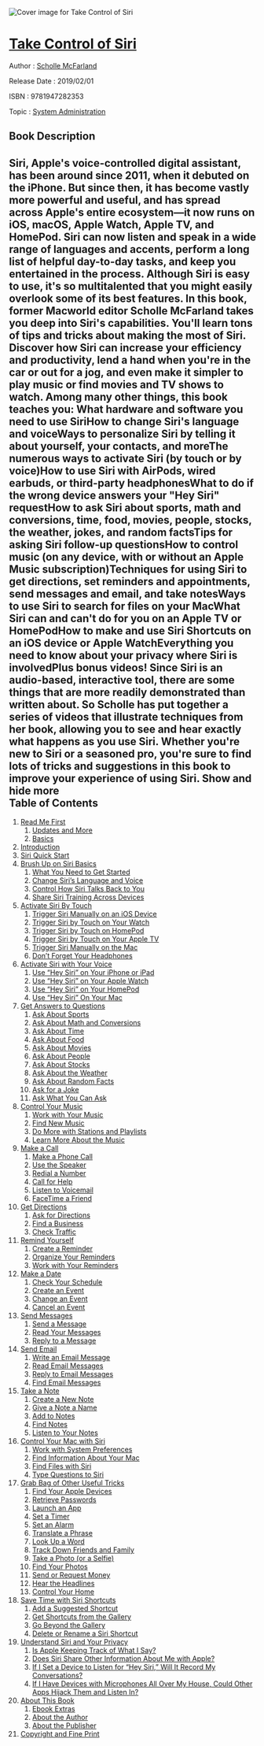 ![Cover image for Take Control of Siri](https://imgdetail.ebookreading.net/cover/cover/20200215/EB9781947282353.jpg)

[Take Control of Siri](https://ebookreading.net/view/book/Take+Control+of+Siri-EB9781947282353_1.html "Take Control of Siri")
====================================================================================================================

Author : [Scholle McFarland](https://ebookreading.net/search/author/Scholle+McFarland)

Release Date : 2019/02/01

ISBN : 9781947282353

Topic : [System Administration](https://ebookreading.net/search/category/system-administration)

Book Description
-----------------

 Siri, Apple's voice-controlled digital assistant, has been around since 2011, when it debuted on the iPhone. But since then, it has become vastly more powerful and useful, and has spread across Apple's entire ecosystem—it now runs on iOS, macOS, Apple Watch, Apple TV, and HomePod. Siri can now listen and speak in a wide range of languages and accents, perform a long list of helpful day-to-day tasks, and keep you entertained in the process.
Although Siri is easy to use, it's so multitalented that you might easily overlook some of its best features. In this book, former Macworld editor Scholle McFarland takes you deep into Siri's capabilities. You'll learn tons of tips and tricks about making the most of Siri. Discover how Siri can increase your efficiency and productivity, lend a hand when you're in the car or out for a jog, and even make it simpler to play music or find movies and TV shows to watch.
Among many other things, this book teaches you:
What hardware and software you need to use SiriHow to change Siri's language and voiceWays to personalize Siri by telling it about yourself, your contacts, and moreThe numerous ways to activate Siri (by touch or by voice)How to use Siri with AirPods, wired earbuds, or third-party headphonesWhat to do if the wrong device answers your "Hey Siri" requestHow to ask Siri about sports, math and conversions, time, food, movies, people, stocks, the weather, jokes, and random factsTips for asking Siri follow-up questionsHow to control music (on any device, with or without an Apple Music subscription)Techniques for using Siri to get directions, set reminders and appointments, send messages and email, and take notesWays to use Siri to search for files on your MacWhat Siri can and can't do for you on an Apple TV or HomePodHow to make and use Siri Shortcuts on an iOS device or Apple WatchEverything you need to know about your privacy where Siri is involvedPlus bonus videos! Since Siri is an audio-based, interactive tool, there are some things that are more readily demonstrated than written about. So Scholle has put together a series of videos that illustrate techniques from her book, allowing you to see and hear exactly what happens as you use Siri.
Whether you're new to Siri or a seasoned pro, you're sure to find lots of tricks and suggestions in this book to improve your experience of using Siri.
        Show and hide more                
Table of Contents
-----------------

1. [Read Me First](https://ebookreading.net/view/book/Take+Control+of+Siri-EB9781947282353_4.html#ReadMeFirst)
    1. [Updates and More](https://ebookreading.net/view/book/Take+Control+of+Siri-EB9781947282353_4.html#UpdatesandMore)
    1. [Basics](https://ebookreading.net/view/book/Take+Control+of+Siri-EB9781947282353_4.html#Basics)
1. [Introduction](https://ebookreading.net/view/book/Take+Control+of+Siri-EB9781947282353_5.html#Introduction)
1. [Siri Quick Start](https://ebookreading.net/view/book/Take+Control+of+Siri-EB9781947282353_6.html#SiriQuickStart)
1. [Brush Up on Siri Basics](https://ebookreading.net/view/book/Take+Control+of+Siri-EB9781947282353_7.html#BrushUponSiriBasics)
    1. [What You Need to Get Started](https://ebookreading.net/view/book/Take+Control+of+Siri-EB9781947282353_7.html#WhatYouNeedtoGetSta)
    1. [Change Siri’s Language and Voice](https://ebookreading.net/view/book/Take+Control+of+Siri-EB9781947282353_7.html#ChangeSirisLanguage)
    1. [Control How Siri Talks Back to You](https://ebookreading.net/view/book/Take+Control+of+Siri-EB9781947282353_7.html#ControlHowSiriTalks)
    1. [Share Siri Training Across Devices](https://ebookreading.net/view/book/Take+Control+of+Siri-EB9781947282353_7.html#ShareSiriTrainingAc)
1. [Activate Siri By Touch](https://ebookreading.net/view/book/Take+Control+of+Siri-EB9781947282353_8.html#ActivateSiriByTouch)
    1. [Trigger Siri Manually on an iOS Device](https://ebookreading.net/view/book/Take+Control+of+Siri-EB9781947282353_8.html#TriggerSiriManually)
    1. [Trigger Siri by Touch on Your Watch](https://ebookreading.net/view/book/Take+Control+of+Siri-EB9781947282353_8.html#TriggerSiribyToucho)
    1. [Trigger Siri by Touch on HomePod](https://ebookreading.net/view/book/Take+Control+of+Siri-EB9781947282353_8.html#TriggerSiribyToucho)
    1. [Trigger Siri by Touch on Your Apple TV](https://ebookreading.net/view/book/Take+Control+of+Siri-EB9781947282353_8.html#TriggerSiribyToucho)
    1. [Trigger Siri Manually on the Mac](https://ebookreading.net/view/book/Take+Control+of+Siri-EB9781947282353_8.html#TriggerSiriManually)
    1. [Don’t Forget Your Headphones](https://ebookreading.net/view/book/Take+Control+of+Siri-EB9781947282353_8.html#DontForgetYourHeadp)
1. [Activate Siri with Your Voice](https://ebookreading.net/view/book/Take+Control+of+Siri-EB9781947282353_9.html#ActivateSiriwithYou)
    1. [Use “Hey Siri” on Your iPhone or iPad](https://ebookreading.net/view/book/Take+Control+of+Siri-EB9781947282353_9.html#UseHeySirionYouriPh)
    1. [Use “Hey Siri” on Your Apple Watch](https://ebookreading.net/view/book/Take+Control+of+Siri-EB9781947282353_9.html#UseHeySirionYourApp)
    1. [Use “Hey Siri” on Your HomePod](https://ebookreading.net/view/book/Take+Control+of+Siri-EB9781947282353_9.html#UseHeySirionYourHom)
    1. [Use “Hey Siri” On Your Mac](https://ebookreading.net/view/book/Take+Control+of+Siri-EB9781947282353_9.html#UseHeySiriOnYourMac)
1. [Get Answers to Questions](https://ebookreading.net/view/book/Take+Control+of+Siri-EB9781947282353_10.html#GetAnswerstoQuestio)
    1. [Ask About Sports](https://ebookreading.net/view/book/Take+Control+of+Siri-EB9781947282353_10.html#AskAboutSports)
    1. [Ask About Math and Conversions](https://ebookreading.net/view/book/Take+Control+of+Siri-EB9781947282353_10.html#AskAboutMathandConv)
    1. [Ask About Time](https://ebookreading.net/view/book/Take+Control+of+Siri-EB9781947282353_10.html#AskAboutTime)
    1. [Ask About Food](https://ebookreading.net/view/book/Take+Control+of+Siri-EB9781947282353_10.html#AskAboutFood)
    1. [Ask About Movies](https://ebookreading.net/view/book/Take+Control+of+Siri-EB9781947282353_10.html#AskAboutMovies)
    1. [Ask About People](https://ebookreading.net/view/book/Take+Control+of+Siri-EB9781947282353_10.html#AskAboutPeople)
    1. [Ask About Stocks](https://ebookreading.net/view/book/Take+Control+of+Siri-EB9781947282353_10.html#AskAboutStocks)
    1. [Ask About the Weather](https://ebookreading.net/view/book/Take+Control+of+Siri-EB9781947282353_10.html#AskAbouttheWeather)
    1. [Ask About Random Facts](https://ebookreading.net/view/book/Take+Control+of+Siri-EB9781947282353_10.html#AskAboutRandomFacts)
    1. [Ask for a Joke](https://ebookreading.net/view/book/Take+Control+of+Siri-EB9781947282353_10.html#AskforaJoke)
    1. [Ask What You Can Ask](https://ebookreading.net/view/book/Take+Control+of+Siri-EB9781947282353_10.html#AskWhatYouCanAsk)
1. [Control Your Music](https://ebookreading.net/view/book/Take+Control+of+Siri-EB9781947282353_11.html#ControlYourMusic)
    1. [Work with Your Music](https://ebookreading.net/view/book/Take+Control+of+Siri-EB9781947282353_11.html#WorkwithYourMusic)
    1. [Find New Music](https://ebookreading.net/view/book/Take+Control+of+Siri-EB9781947282353_11.html#FindNewMusic)
    1. [Do More with Stations and Playlists](https://ebookreading.net/view/book/Take+Control+of+Siri-EB9781947282353_11.html#DoMorewithStationsa)
    1. [Learn More About the Music](https://ebookreading.net/view/book/Take+Control+of+Siri-EB9781947282353_11.html#LearnMoreAbouttheMu)
1. [Make a Call](https://ebookreading.net/view/book/Take+Control+of+Siri-EB9781947282353_12.html#MakeaCall)
    1. [Make a Phone Call](https://ebookreading.net/view/book/Take+Control+of+Siri-EB9781947282353_12.html#MakeaPhoneCall)
    1. [Use the Speaker](https://ebookreading.net/view/book/Take+Control+of+Siri-EB9781947282353_12.html#UsetheSpeaker)
    1. [Redial a Number](https://ebookreading.net/view/book/Take+Control+of+Siri-EB9781947282353_12.html#RedialaNumber)
    1. [Call for Help](https://ebookreading.net/view/book/Take+Control+of+Siri-EB9781947282353_12.html#CallforHelp)
    1. [Listen to Voicemail](https://ebookreading.net/view/book/Take+Control+of+Siri-EB9781947282353_12.html#ListentoVoicemail)
    1. [FaceTime a Friend](https://ebookreading.net/view/book/Take+Control+of+Siri-EB9781947282353_12.html#FaceTimeaFriend)
1. [Get Directions](https://ebookreading.net/view/book/Take+Control+of+Siri-EB9781947282353_13.html#GetDirections)
    1. [Ask for Directions](https://ebookreading.net/view/book/Take+Control+of+Siri-EB9781947282353_13.html#AskforDirections)
    1. [Find a Business](https://ebookreading.net/view/book/Take+Control+of+Siri-EB9781947282353_13.html#FindaBusiness)
    1. [Check Traffic](https://ebookreading.net/view/book/Take+Control+of+Siri-EB9781947282353_13.html#CheckTraffic)
1. [Remind Yourself](https://ebookreading.net/view/book/Take+Control+of+Siri-EB9781947282353_14.html#RemindYourself)
    1. [Create a Reminder](https://ebookreading.net/view/book/Take+Control+of+Siri-EB9781947282353_14.html#CreateaReminder)
    1. [Organize Your Reminders](https://ebookreading.net/view/book/Take+Control+of+Siri-EB9781947282353_14.html#OrganizeYourReminde)
    1. [Work with Your Reminders](https://ebookreading.net/view/book/Take+Control+of+Siri-EB9781947282353_14.html#WorkwithYourReminde)
1. [Make a Date](https://ebookreading.net/view/book/Take+Control+of+Siri-EB9781947282353_15.html#MakeaDate)
    1. [Check Your Schedule](https://ebookreading.net/view/book/Take+Control+of+Siri-EB9781947282353_15.html#CheckYourSchedule)
    1. [Create an Event](https://ebookreading.net/view/book/Take+Control+of+Siri-EB9781947282353_15.html#CreateanEvent)
    1. [Change an Event](https://ebookreading.net/view/book/Take+Control+of+Siri-EB9781947282353_15.html#ChangeanEvent)
    1. [Cancel an Event](https://ebookreading.net/view/book/Take+Control+of+Siri-EB9781947282353_15.html#CancelanEvent)
1. [Send Messages](https://ebookreading.net/view/book/Take+Control+of+Siri-EB9781947282353_16.html#SendMessages)
    1. [Send a Message](https://ebookreading.net/view/book/Take+Control+of+Siri-EB9781947282353_16.html#SendaMessage)
    1. [Read Your Messages](https://ebookreading.net/view/book/Take+Control+of+Siri-EB9781947282353_16.html#ReadYourMessages)
    1. [Reply to a Message](https://ebookreading.net/view/book/Take+Control+of+Siri-EB9781947282353_16.html#ReplytoaMessage)
1. [Send Email](https://ebookreading.net/view/book/Take+Control+of+Siri-EB9781947282353_17.html#SendEmail)
    1. [Write an Email Message](https://ebookreading.net/view/book/Take+Control+of+Siri-EB9781947282353_17.html#WriteanEmailMessage)
    1. [Read Email Messages](https://ebookreading.net/view/book/Take+Control+of+Siri-EB9781947282353_17.html#ReadEmailMessages)
    1. [Reply to Email Messages](https://ebookreading.net/view/book/Take+Control+of+Siri-EB9781947282353_17.html#ReplytoEmailMessage)
    1. [Find Email Messages](https://ebookreading.net/view/book/Take+Control+of+Siri-EB9781947282353_17.html#FindEmailMessages)
1. [Take a Note](https://ebookreading.net/view/book/Take+Control+of+Siri-EB9781947282353_18.html#TakeaNote)
    1. [Create a New Note](https://ebookreading.net/view/book/Take+Control+of+Siri-EB9781947282353_18.html#CreateaNewNote)
    1. [Give a Note a Name](https://ebookreading.net/view/book/Take+Control+of+Siri-EB9781947282353_18.html#GiveaNoteaName)
    1. [Add to Notes](https://ebookreading.net/view/book/Take+Control+of+Siri-EB9781947282353_18.html#AddtoNotes)
    1. [Find Notes](https://ebookreading.net/view/book/Take+Control+of+Siri-EB9781947282353_18.html#FindNotes)
    1. [Listen to Your Notes](https://ebookreading.net/view/book/Take+Control+of+Siri-EB9781947282353_18.html#ListentoYourNotes)
1. [Control Your Mac with Siri](https://ebookreading.net/view/book/Take+Control+of+Siri-EB9781947282353_19.html#ControlYourMacwithS)
    1. [Work with System Preferences](https://ebookreading.net/view/book/Take+Control+of+Siri-EB9781947282353_19.html#WorkwithSystemPrefe)
    1. [Find Information About Your Mac](https://ebookreading.net/view/book/Take+Control+of+Siri-EB9781947282353_19.html#FindInformationAbou)
    1. [Find Files with Siri](https://ebookreading.net/view/book/Take+Control+of+Siri-EB9781947282353_19.html#FindFileswithSiri)
    1. [Type Questions to Siri](https://ebookreading.net/view/book/Take+Control+of+Siri-EB9781947282353_19.html#TypeQuestionstoSiri)
1. [Grab Bag of Other Useful Tricks](https://ebookreading.net/view/book/Take+Control+of+Siri-EB9781947282353_20.html#GrabBagofOtherUsefu)
    1. [Find Your Apple Devices](https://ebookreading.net/view/book/Take+Control+of+Siri-EB9781947282353_20.html#FindYourAppleDevice)
    1. [Retrieve Passwords](https://ebookreading.net/view/book/Take+Control+of+Siri-EB9781947282353_20.html#RetrievePasswords)
    1. [Launch an App](https://ebookreading.net/view/book/Take+Control+of+Siri-EB9781947282353_20.html#LaunchanApp)
    1. [Set a Timer](https://ebookreading.net/view/book/Take+Control+of+Siri-EB9781947282353_20.html#SetaTimer)
    1. [Set an Alarm](https://ebookreading.net/view/book/Take+Control+of+Siri-EB9781947282353_20.html#SetanAlarm)
    1. [Translate a Phrase](https://ebookreading.net/view/book/Take+Control+of+Siri-EB9781947282353_20.html#TranslateaPhrase)
    1. [Look Up a Word](https://ebookreading.net/view/book/Take+Control+of+Siri-EB9781947282353_20.html#LookUpaWord)
    1. [Track Down Friends and Family](https://ebookreading.net/view/book/Take+Control+of+Siri-EB9781947282353_20.html#TrackDownFriendsand)
    1. [Take a Photo (or a Selfie)](https://ebookreading.net/view/book/Take+Control+of+Siri-EB9781947282353_20.html#TakeaPhotooraSelfie)
    1. [Find Your Photos](https://ebookreading.net/view/book/Take+Control+of+Siri-EB9781947282353_20.html#FindYourPhotos)
    1. [Send or Request Money](https://ebookreading.net/view/book/Take+Control+of+Siri-EB9781947282353_20.html#SendorRequestMoney)
    1. [Hear the Headlines](https://ebookreading.net/view/book/Take+Control+of+Siri-EB9781947282353_20.html#HeartheHeadlines)
    1. [Control Your Home](https://ebookreading.net/view/book/Take+Control+of+Siri-EB9781947282353_20.html#ControlYourHome)
1. [Save Time with Siri Shortcuts](https://ebookreading.net/view/book/Take+Control+of+Siri-EB9781947282353_21.html#SaveTimewithSiriSho)
    1. [Add a Suggested Shortcut](https://ebookreading.net/view/book/Take+Control+of+Siri-EB9781947282353_21.html#AddaSuggestedShortc)
    1. [Get Shortcuts from the Gallery](https://ebookreading.net/view/book/Take+Control+of+Siri-EB9781947282353_21.html#GetShortcutsfromthe)
    1. [Go Beyond the Gallery](https://ebookreading.net/view/book/Take+Control+of+Siri-EB9781947282353_21.html#GoBeyondtheGallery)
    1. [Delete or Rename a Siri Shortcut](https://ebookreading.net/view/book/Take+Control+of+Siri-EB9781947282353_21.html#DeleteorRenameaSiri)
1. [Understand Siri and Your Privacy](https://ebookreading.net/view/book/Take+Control+of+Siri-EB9781947282353_22.html#UnderstandSiriandYo)
    1. [Is Apple Keeping Track of What I Say?](https://ebookreading.net/view/book/Take+Control+of+Siri-EB9781947282353_22.html#IsAppleKeepingTrack)
    1. [Does Siri Share Other Information About Me with Apple?](https://ebookreading.net/view/book/Take+Control+of+Siri-EB9781947282353_22.html#DoesSiriShareOtherI)
    1. [If I Set a Device to Listen for “Hey Siri,” Will It Record My Conversations?](https://ebookreading.net/view/book/Take+Control+of+Siri-EB9781947282353_22.html#IfISetaDevicetoList)
    1. [If I Have Devices with Microphones All Over My House, Could Other Apps Hijack Them and Listen In?](https://ebookreading.net/view/book/Take+Control+of+Siri-EB9781947282353_22.html#IfIHaveDeviceswithM)
1. [About This Book](https://ebookreading.net/view/book/Take+Control+of+Siri-EB9781947282353_23.html#AboutThisBook)
    1. [Ebook Extras](https://ebookreading.net/view/book/Take+Control+of+Siri-EB9781947282353_23.html#EbookExtras)
    1. [About the Author](https://ebookreading.net/view/book/Take+Control+of+Siri-EB9781947282353_23.html#AbouttheAuthor)
    1. [About the Publisher](https://ebookreading.net/view/book/Take+Control+of+Siri-EB9781947282353_23.html#AboutthePublisher)
1. [Copyright and Fine Print](https://ebookreading.net/view/book/Take+Control+of+Siri-EB9781947282353_24.html#CopyrightandFinePri)
